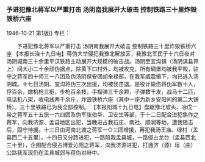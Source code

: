### 予进犯豫北蒋军以严重打击  汤阴南我展开大破击  控制铁路三十里炸毁铁桥六座

1946-10-21
第1版()
专栏：

　　予进犯豫北蒋军以严重打击
    汤阴南我展开大破击
    控制铁路三十里炸毁铁桥六座
    【本报长治十九日电】蒋伪大举侵犯我豫北解放区，我豫北军民于十六日夜对汤阴城南三十余里平汉铁路主动展开大规模的破击战。汤阴至宜沟镇（汤阴淇县界上）间大小二十余顽伪据点，除黄下口村外，均被攻克，所有碉堡均被我平毁，驻守之蒋军四十师三一八团及伪汤阴保安团胡全禄部，在我军威震慑下，均已逃入汤阴城。十七日汤阴、宜沟蒋伪三次出援，均被我击退。是役计毙伤蒋伪军数十人，俘百余，缴机枪三挺，步枪百余枝，手榴弹三千余颗，子弹数千发，战马十二匹，电话机八架，收电线两千余斤，炸毁铁桥六座（其中一座为新乡安阳间的第二大铁桥）。三十里铁路已为我全部控制。
    【本报阳城十九日电】盘踞豫北坡头、冶戊一带之蒋军五十五旅一六四团及伪军张伯华、卫安生等部，于十二日配合进犯焦作之蒋军，向我济源、孟县地区出犯，当晚进占我石庄、南社、顺涧等地，遭我阻击后，固守待援。十三日由河南北渡之蒋军一○三团增援，再犯我汤王庙、绿村（孟县西二十五里）。十四日又分路进犯，一路陷我孟县城，一路侵占龙台（孟县西北三十里），企图配合侵占博爱沁阳之蒋军，向我济源进犯，打通济（源）垣（曲）公路我军现仍在孟县城郊与蒋伪对峙中。
